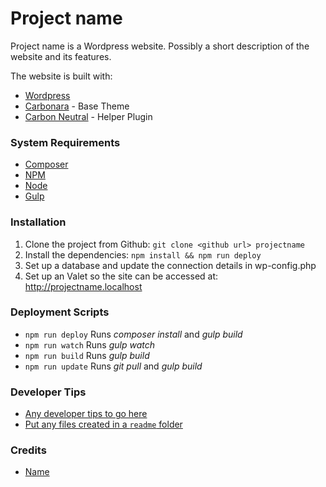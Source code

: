 # Project name

Project name is a Wordpress website. Possibly a short description of the website and its features.

The website is built with:

* [Wordpress](https://wordpress.com/) 
* [Carbonara](https://github.com/carboncreativeuk/Carbonara) - Base Theme
* [Carbon Neutral](https://github.com/carboncreativeuk/CarbonNeutral) - Helper Plugin

### System Requirements

* [Composer](https://getcomposer.org/)
* [NPM](https://www.npmjs.com/) 
* [Node](https://nodejs.org/en/)
* [Gulp](https://gulpjs.com/)

### Installation

1. Clone the project from Github: `git clone <github url> projectname`
2. Install the dependencies: `npm install && npm run deploy`
3. Set up a database and update the connection details in wp-config.php
4. Set up an Valet so the site can be accessed at: http://projectname.localhost

### Deployment Scripts

* `npm run deploy` Runs _composer install_ and _gulp build_
* `npm run watch` Runs _gulp watch_
* `npm run build` Runs _gulp build_
* `npm run update` Runs _git pull_ and _gulp build_

### Developer Tips

* [Any developer tips to go here]()
* [Put any files created in a `readme` folder]()

### Credits

* [Name](https://github.com/name)
